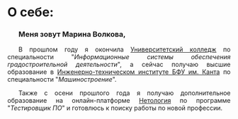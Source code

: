 # О себе:

<div style="text-align: justify">
<div style="text-indent:25px;">

### Меня зовут Марина Волкова,

В прошлом году я окончила [Университетский колледж](https://kantiana.ru/universitys/instituty/university-college/) по специальности "_Информационные системы обеспечения градостроительной деятельности_", а сейчас получаю высшие образование в [Инженерно-техническом институте БФУ им. Канта](https://kantiana.ru/universitys/instituty/inzhenerno-tekhnicheskiy-institut/) по специальности "_Машиностроение_". 

Также с осени прошлого года я получаю дополнительное образование на онлайн-платформе [Нетология](https://netology.ru) по программе "_Тестировщик ПО_" и готовлюсь к поиску работы по новой профессии.  

</div>
